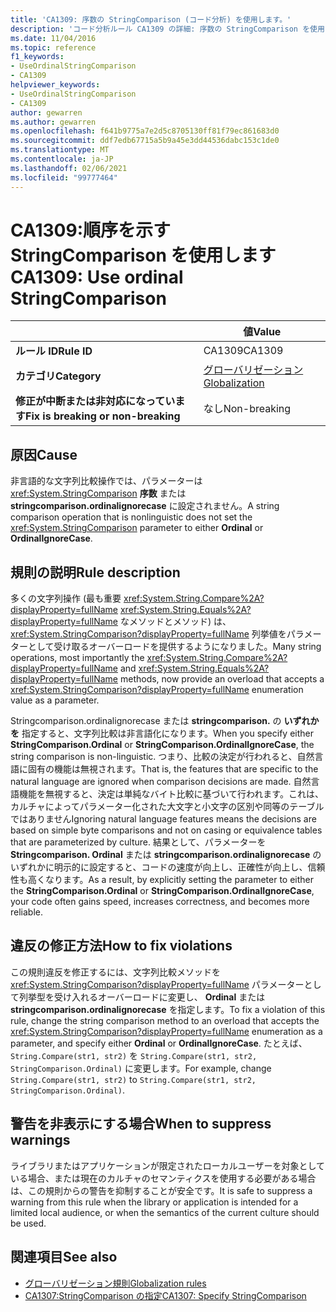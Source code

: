 ```yaml
---
title: 'CA1309: 序数の StringComparison (コード分析) を使用します。'
description: 'コード分析ルール CA1309 の詳細: 序数の StringComparison を使用する'
ms.date: 11/04/2016
ms.topic: reference
f1_keywords:
- UseOrdinalStringComparison
- CA1309
helpviewer_keywords:
- UseOrdinalStringComparison
- CA1309
author: gewarren
ms.author: gewarren
ms.openlocfilehash: f641b9775a7e2d5c8705130ff81f79ec861683d0
ms.sourcegitcommit: ddf7edb67715a5b9a45e3dd44536dabc153c1de0
ms.translationtype: MT
ms.contentlocale: ja-JP
ms.lasthandoff: 02/06/2021
ms.locfileid: "99777464"
---
```

# <a name="ca1309-use-ordinal-stringcomparison"></a><span data-ttu-id="3201f-103">CA1309:順序を示す StringComparison を使用します</span><span class="sxs-lookup"><span data-stu-id="3201f-103">CA1309: Use ordinal StringComparison</span></span>

|                                     | <span data-ttu-id="3201f-104">値</span><span class="sxs-lookup"><span data-stu-id="3201f-104">Value</span></span>                                      |
|-------------------------------------|--------------------------------------------|
| <span data-ttu-id="3201f-105">**ルール ID**</span><span class="sxs-lookup"><span data-stu-id="3201f-105">**Rule ID**</span></span>                         | <span data-ttu-id="3201f-106">CA1309</span><span class="sxs-lookup"><span data-stu-id="3201f-106">CA1309</span></span>                                     |
| <span data-ttu-id="3201f-107">**カテゴリ**</span><span class="sxs-lookup"><span data-stu-id="3201f-107">**Category**</span></span>                        | [<span data-ttu-id="3201f-108">グローバリゼーション</span><span class="sxs-lookup"><span data-stu-id="3201f-108">Globalization</span></span>](globalization-warnings.md) |
| <span data-ttu-id="3201f-109">**修正が中断または非対応になっています**</span><span class="sxs-lookup"><span data-stu-id="3201f-109">**Fix is breaking or non-breaking**</span></span> | <span data-ttu-id="3201f-110">なし</span><span class="sxs-lookup"><span data-stu-id="3201f-110">Non-breaking</span></span>                               |

## <a name="cause"></a><span data-ttu-id="3201f-111">原因</span><span class="sxs-lookup"><span data-stu-id="3201f-111">Cause</span></span>

<span data-ttu-id="3201f-112">非言語的な文字列比較操作では、パラメーターは <xref:System.StringComparison> **序数** または **stringcomparison.ordinalignorecase** に設定されません。</span><span class="sxs-lookup"><span data-stu-id="3201f-112">A string comparison operation that is nonlinguistic does not set the <xref:System.StringComparison> parameter to either **Ordinal** or **OrdinalIgnoreCase**.</span></span>

## <a name="rule-description"></a><span data-ttu-id="3201f-113">規則の説明</span><span class="sxs-lookup"><span data-stu-id="3201f-113">Rule description</span></span>

<span data-ttu-id="3201f-114">多くの文字列操作 (最も重要 <xref:System.String.Compare%2A?displayProperty=fullName> <xref:System.String.Equals%2A?displayProperty=fullName> なメソッドとメソッド) は、 <xref:System.StringComparison?displayProperty=fullName> 列挙値をパラメーターとして受け取るオーバーロードを提供するようになりました。</span><span class="sxs-lookup"><span data-stu-id="3201f-114">Many string operations, most importantly the <xref:System.String.Compare%2A?displayProperty=fullName> and <xref:System.String.Equals%2A?displayProperty=fullName> methods, now provide an overload that accepts a <xref:System.StringComparison?displayProperty=fullName> enumeration value as a parameter.</span></span>

<span data-ttu-id="3201f-115">Stringcomparison.ordinalignorecase または **stringcomparison.** の **いずれかを** 指定すると、文字列比較は非言語化になります。</span><span class="sxs-lookup"><span data-stu-id="3201f-115">When you specify either **StringComparison.Ordinal** or **StringComparison.OrdinalIgnoreCase**, the string comparison is non-linguistic.</span></span> <span data-ttu-id="3201f-116">つまり、比較の決定が行われると、自然言語に固有の機能は無視されます。</span><span class="sxs-lookup"><span data-stu-id="3201f-116">That is, the features that are specific to the natural language are ignored when comparison decisions are made.</span></span> <span data-ttu-id="3201f-117">自然言語機能を無視すると、決定は単純なバイト比較に基づいて行われます。これは、カルチャによってパラメーター化された大文字と小文字の区別や同等のテーブルではありません</span><span class="sxs-lookup"><span data-stu-id="3201f-117">Ignoring natural language features means the decisions are based on simple byte comparisons and not on casing or equivalence tables that are parameterized by culture.</span></span> <span data-ttu-id="3201f-118">結果として、パラメーターを **Stringcomparison. Ordinal** または **stringcomparison.ordinalignorecase** のいずれかに明示的に設定すると、コードの速度が向上し、正確性が向上し、信頼性も高くなります。</span><span class="sxs-lookup"><span data-stu-id="3201f-118">As a result, by explicitly setting the parameter to either the **StringComparison.Ordinal** or **StringComparison.OrdinalIgnoreCase**, your code often gains speed, increases correctness, and becomes more reliable.</span></span>

## <a name="how-to-fix-violations"></a><span data-ttu-id="3201f-119">違反の修正方法</span><span class="sxs-lookup"><span data-stu-id="3201f-119">How to fix violations</span></span>

<span data-ttu-id="3201f-120">この規則違反を修正するには、文字列比較メソッドを <xref:System.StringComparison?displayProperty=fullName> パラメーターとして列挙型を受け入れるオーバーロードに変更し、 **Ordinal** または **stringcomparison.ordinalignorecase** を指定します。</span><span class="sxs-lookup"><span data-stu-id="3201f-120">To fix a violation of this rule, change the string comparison method to an overload that accepts the <xref:System.StringComparison?displayProperty=fullName> enumeration as a parameter, and specify either **Ordinal** or **OrdinalIgnoreCase**.</span></span> <span data-ttu-id="3201f-121">たとえば、`String.Compare(str1, str2)` を `String.Compare(str1, str2, StringComparison.Ordinal)` に変更します。</span><span class="sxs-lookup"><span data-stu-id="3201f-121">For example, change `String.Compare(str1, str2)` to `String.Compare(str1, str2, StringComparison.Ordinal)`.</span></span>

## <a name="when-to-suppress-warnings"></a><span data-ttu-id="3201f-122">警告を非表示にする場合</span><span class="sxs-lookup"><span data-stu-id="3201f-122">When to suppress warnings</span></span>

<span data-ttu-id="3201f-123">ライブラリまたはアプリケーションが限定されたローカルユーザーを対象としている場合、または現在のカルチャのセマンティクスを使用する必要がある場合は、この規則からの警告を抑制することが安全です。</span><span class="sxs-lookup"><span data-stu-id="3201f-123">It is safe to suppress a warning from this rule when the library or application is intended for a limited local audience, or when the semantics of the current culture should be used.</span></span>

## <a name="see-also"></a><span data-ttu-id="3201f-124">関連項目</span><span class="sxs-lookup"><span data-stu-id="3201f-124">See also</span></span>

- [<span data-ttu-id="3201f-125">グローバリゼーション規則</span><span class="sxs-lookup"><span data-stu-id="3201f-125">Globalization rules</span></span>](globalization-warnings.md)
- [<span data-ttu-id="3201f-126">CA1307:StringComparison の指定</span><span class="sxs-lookup"><span data-stu-id="3201f-126">CA1307: Specify StringComparison</span></span>](ca1307.md)
